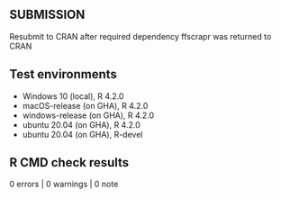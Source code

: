 ## SUBMISSION

Resubmit to CRAN after required dependency ffscrapr was returned to CRAN

## Test environments
* Windows 10      (local),  R 4.2.0
* macOS-release   (on GHA), R 4.2.0
* windows-release (on GHA), R 4.2.0 
* ubuntu 20.04    (on GHA), R 4.2.0
* ubuntu 20.04    (on GHA), R-devel

## R CMD check results

0 errors | 0 warnings | 0 note
